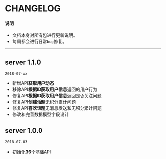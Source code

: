# CHANGELOG

#### 说明

  * 文档本身对所有包进行更新说明。
  * 每周都会进行日常`bug`修复。

---

## server 1.1.0

`2018-07-xx`

  - 新增API**获取用户动态**
  - 移除API**根据ID获取用户信息**返回的用户行为
  - 修复API**根据ID获取用户信息**返回是否关注问题
  - 修复API**创建话题**无积分累计问题
  - 修复API**喜欢话题**无消息发送和无积分累计问题
  - 修改和完善数据模型字段设计

## server 1.0.0

`2018-07-03`

  - 初始化**36**个基础API